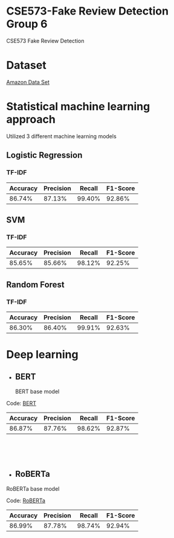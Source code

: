 # CSE573-Fake Review Detection Group 6
 CSE573 Fake Review Detection


# Dataset

[Amazon Data Set](https://github.com/adityasinha0523/CSE573-Fake-Review-Detection-Group-6/blob/main/DATA/fake%20reviews%20dataset.csv)



# Statistical machine learning approach

Utilized 3 different machine learning models

## Logistic Regression

### TF-IDF

| Accuracy | Precision | Recall | F1-Score |
| -------- | --------- | ------ | -------- |
| 86.74%   |   87.13%   | 99.40% |  92.86%  |






## SVM

### TF-IDF

| Accuracy | Precision | Recall | F1-Score |
| -------- | --------- | ------ | -------- |
| 85.65%   |   85.66%  | 98.12% |  92.25%  |






## Random Forest

### TF-IDF

| Accuracy | Precision | Recall | F1-Score |
| -------- | --------- | ------ | -------- |
| 86.30%   |   86.40%  | 99.91% |  92.63%  |





# Deep learning



* ## BERT

  BERT base model



Code: [BERT]()





| Accuracy | Precision | Recall | F1-Score |
| -------- | --------- | ------ | -------- |
| 86.87%   | 87.76%    | 98.62% | 92.87%   |



<br />

​                   


* ## RoBERTa

 RoBERTa base model



Code: [RoBERTa]()



| Accuracy | Precision | Recall | F1-Score |
| -------- | --------- | ------ | -------- |
| 86.99%   |  87.78%   | 98.74% |  92.94%  |
